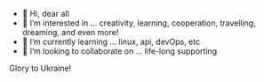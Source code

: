 - 👋 Hi, dear all 
- 👀 I’m interested in ... creativity, learning, cooperation, travelling, dreaming, and even more! 
- 🌱 I’m currently learning ... linux, api, devOps, etc 
- 💞️ I’m looking to collaborate on ... life-long supporting 

Glory to Ukraine! 

<!---
j-v-o/j-v-o is a ✨ special ✨ repository because its `README.md` (this file) appears on your GitHub profile.
You can click the Preview link to take a look at your changes.
--->
